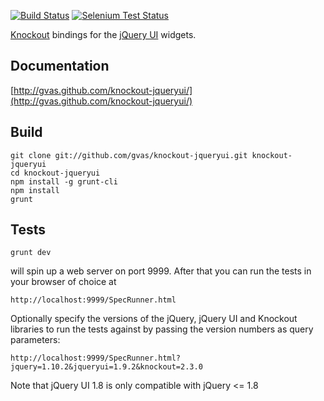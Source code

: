 [![Build Status](https://travis-ci.org/gvas/knockout-jqueryui.png)](https://travis-ci.org/gvas/knockout-jqueryui) [![Selenium Test Status](https://saucelabs.com/buildstatus/gvas)](https://saucelabs.com/u/gvas)

[Knockout](http://knockoutjs.com/) bindings for the [jQuery UI](http://jqueryui.com/) widgets.

Documentation
-------------
[http://gvas.github.com/knockout-jqueryui/](http://gvas.github.com/knockout-jqueryui/)

Build
-----
    git clone git://github.com/gvas/knockout-jqueryui.git knockout-jqueryui
    cd knockout-jqueryui
    npm install -g grunt-cli
    npm install
    grunt

Tests
-----
    grunt dev
will spin up a web server on port 9999. After that you can run the tests in your browser of choice at

    http://localhost:9999/SpecRunner.html

Optionally specify the versions of the jQuery, jQuery UI and Knockout libraries to run the tests against by passing the version numbers as query parameters:

    http://localhost:9999/SpecRunner.html?jquery=1.10.2&jqueryui=1.9.2&knockout=2.3.0
Note that jQuery UI 1.8 is only compatible with jQuery <= 1.8
